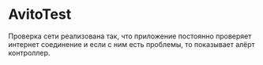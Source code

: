 # AvitoTest

Проверка сети реализована так, что приложение постоянно проверяет интернет соединение и если с ним есть проблемы, то показывает алёрт контроллер. 
